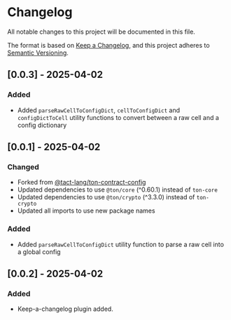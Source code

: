 # Changelog

All notable changes to this project will be documented in this file.

The format is based on [Keep a Changelog](https://keepachangelog.com/en/1.0.0/),
and this project adheres to [Semantic Versioning](https://semver.org/spec/v2.0.0.html).

## [0.0.3] - 2025-04-02

### Added

-   Added `parseRawCellToConfigDict`, `cellToConfigDict` and `configDictToCell` utility functions to convert between a raw cell and a config dictionary

## [0.0.1] - 2025-04-02

### Changed

-   Forked from [@tact-lang/ton-contract-config](https://github.com/tact-lang/ton-contract-config)
-   Updated dependencies to use `@ton/core` (^0.60.1) instead of `ton-core`
-   Updated dependencies to use `@ton/crypto` (^3.3.0) instead of `ton-crypto`
-   Updated all imports to use new package names

### Added

-   Added `parseRawCellToConfigDict` utility function to parse a raw cell into a global config

## [0.0.2] - 2025-04-02

### Added

-   Keep-a-changelog plugin added.
